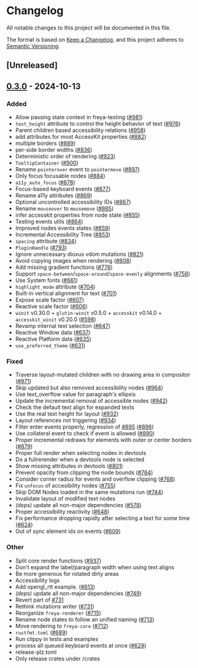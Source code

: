 # Changelog

All notable changes to this project will be documented in this file.

The format is based on [Keep a Changelog](https://keepachangelog.com/en/1.0.0/),
and this project adheres to [Semantic Versioning](https://semver.org/spec/v2.0.0.html).

## [Unreleased]

## [0.3.0](https://github.com/RobertasJ/freya/compare/freya-core-v0.2.1...freya-core-v0.3.0) - 2024-10-13

### Added

- Allow passing state context in freya-testing ([#981](https://github.com/RobertasJ/freya/pull/981))
- `text_height` attribute to control the height behavior of text ([#976](https://github.com/RobertasJ/freya/pull/976))
- Parent children based accessibility relations ([#958](https://github.com/RobertasJ/freya/pull/958))
- add attributes for most AccessKit properties ([#882](https://github.com/RobertasJ/freya/pull/882))
- multiple borders ([#889](https://github.com/RobertasJ/freya/pull/889))
- per-side border widths ([#836](https://github.com/RobertasJ/freya/pull/836))
- Deterministic order of rendering ([#923](https://github.com/RobertasJ/freya/pull/923))
- `TooltipContainer` ([#900](https://github.com/RobertasJ/freya/pull/900))
- Rename `pointerover` event to `pointermove` ([#897](https://github.com/RobertasJ/freya/pull/897))
- Only focus focusable nodes ([#884](https://github.com/RobertasJ/freya/pull/884))
- `a11y_auto_focus` ([#878](https://github.com/RobertasJ/freya/pull/878))
- Focus-based keyboard events ([#877](https://github.com/RobertasJ/freya/pull/877))
- Rename a11y attributes ([#869](https://github.com/RobertasJ/freya/pull/869))
- Optional uncontrolled accessibility IDs ([#867](https://github.com/RobertasJ/freya/pull/867))
- Rename `mouseover` to `mousemove` ([#865](https://github.com/RobertasJ/freya/pull/865))
- infer accesskit properties from node state ([#855](https://github.com/RobertasJ/freya/pull/855))
- Testing events utils ([#864](https://github.com/RobertasJ/freya/pull/864))
- Improved nodes events states ([#859](https://github.com/RobertasJ/freya/pull/859))
- Incremental Accessibility Tree ([#853](https://github.com/RobertasJ/freya/pull/853))
- `spacing` attribute ([#834](https://github.com/RobertasJ/freya/pull/834))
- `PluginHandle` ([#793](https://github.com/RobertasJ/freya/pull/793))
- Ignore unnecessary dioxus vdom mutations ([#821](https://github.com/RobertasJ/freya/pull/821))
- Avoid copying images when rendering ([#808](https://github.com/RobertasJ/freya/pull/808))
- Add missing gradient functions ([#776](https://github.com/RobertasJ/freya/pull/776))
- Support `space-between`/`space-around`/`space-evenly` alignments ([#758](https://github.com/RobertasJ/freya/pull/758))
- Use System fonts ([#661](https://github.com/RobertasJ/freya/pull/661))
- `highlight_mode` attribute ([#704](https://github.com/RobertasJ/freya/pull/704))
- Built-in vertical alignment for text ([#701](https://github.com/RobertasJ/freya/pull/701))
- Expose scale factor ([#607](https://github.com/RobertasJ/freya/pull/607))
- Reactive scale factor ([#606](https://github.com/RobertasJ/freya/pull/606))
- `winit` v0.30.0 + `glutin-winit` v0.5.0 + `accesskit` v0.14.0 + `accesskit_winit` v0.20.0  ([#598](https://github.com/RobertasJ/freya/pull/598))
- Revamp internal text selection ([#647](https://github.com/RobertasJ/freya/pull/647))
- Reactive Window data ([#637](https://github.com/RobertasJ/freya/pull/637))
- Reactive Platform data ([#635](https://github.com/RobertasJ/freya/pull/635))
- `use_preferred_theme` ([#631](https://github.com/RobertasJ/freya/pull/631))

### Fixed

- Traverse layout-mutated children with no drawing area in compositor ([#971](https://github.com/RobertasJ/freya/pull/971))
- Skip updated but also removed accessibility nodes ([#964](https://github.com/RobertasJ/freya/pull/964))
- Use text_overflow value for paragraph's ellipsis
- Update the incremental removal of accessible nodes ([#942](https://github.com/RobertasJ/freya/pull/942))
- Check the default text align for expanded texts
- Use the real text height for layout ([#932](https://github.com/RobertasJ/freya/pull/932))
- Layout references not triggering ([#934](https://github.com/RobertasJ/freya/pull/934))
- Filter enter events properly, regression of [#895](https://github.com/RobertasJ/freya/pull/895) ([#896](https://github.com/RobertasJ/freya/pull/896))
- Use collateral event to check if event is allowed ([#890](https://github.com/RobertasJ/freya/pull/890))
- Proper incremental redraws for elements with outer or center borders ([#879](https://github.com/RobertasJ/freya/pull/879))
- Proper full render when selecting nodes in devtools
- Do a fullrerender when a devtools node is selected
- Show missing attributes in devtools ([#801](https://github.com/RobertasJ/freya/pull/801))
- Prevent opacity from clipping the node bounds ([#764](https://github.com/RobertasJ/freya/pull/764))
- Consider corner radius for events and overflow clipping ([#768](https://github.com/RobertasJ/freya/pull/768))
- Fix `unfocus` of accesibility nodes ([#755](https://github.com/RobertasJ/freya/pull/755))
- Skip DOM Nodes loaded in the same mutations run ([#744](https://github.com/RobertasJ/freya/pull/744))
- Invalidate layout of modified text nodes
- *(deps)* update all non-major dependencies ([#578](https://github.com/RobertasJ/freya/pull/578))
- Proper accessibility reactivity ([#648](https://github.com/RobertasJ/freya/pull/648))
- Fix performance dropping rapidly after selecting a text for some time ([#624](https://github.com/RobertasJ/freya/pull/624))
- Out of sync element ids on events ([#609](https://github.com/RobertasJ/freya/pull/609))

### Other

- Split core render functions ([#937](https://github.com/RobertasJ/freya/pull/937))
- Don't expand the label/paragraph width when using text aligns
- Be more generous for rotated dirty areas
- Accessibility logs
- Add opengl_rtt example. ([#813](https://github.com/RobertasJ/freya/pull/813))
- *(deps)* update all non-major dependencies ([#749](https://github.com/RobertasJ/freya/pull/749))
- Revert part of [#731](https://github.com/RobertasJ/freya/pull/731)
- Rethink mutations writer ([#731](https://github.com/RobertasJ/freya/pull/731))
- Reorganize `freya-renderer` ([#715](https://github.com/RobertasJ/freya/pull/715))
- Rename node states to follow an unified naming ([#713](https://github.com/RobertasJ/freya/pull/713))
- Move rendering to `freya-core` ([#712](https://github.com/RobertasJ/freya/pull/712))
- `rustfmt.toml` ([#689](https://github.com/RobertasJ/freya/pull/689))
- Run clippy in tests and examples
- process all queued keyboard events at once ([#629](https://github.com/RobertasJ/freya/pull/629))
- release-plz.toml
- Only release crates under /crates
